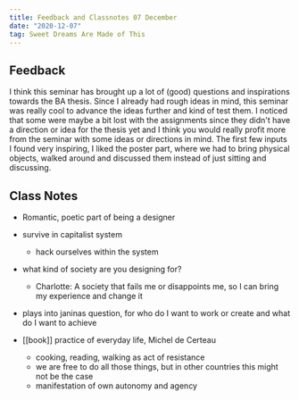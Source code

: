 ```yaml
---
title: Feedback and Classnotes 07 December
date: "2020-12-07"
tag: Sweet Dreams Are Made of This
---
```


## Feedback
I think this seminar has brought up a lot of (good) questions and inspirations towards the BA thesis. Since I already had rough ideas in mind, this seminar was really cool to advance the ideas further and kind of test them. I noticed that some were maybe a bit lost with the assignments since they didn't have a direction or idea for the thesis yet and I think you would really profit more from the seminar with some ideas or directions in mind.
The first few inputs I found very inspiring, I liked the poster part, where we had to bring physical objects, walked around and discussed them instead of just sitting and discussing.

## Class Notes
- Romantic, poetic part of being a designer
- survive in capitalist system
	- hack ourselves within the system
- what kind of society are you designing for?
	- Charlotte: A society that fails me or disappoints me, so I can bring my experience and change it
- plays into janinas question, for who do I want to work or create and what do I want to achieve

- [[book]] practice of everyday life, Michel de Certeau
	- cooking, reading, walking as act of resistance
	- we are free to do all those things, but in other countries this might not be the case
	- manifestation of own autonomy and agency
